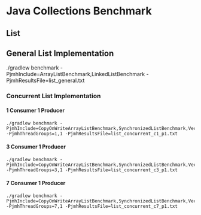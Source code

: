 # Java Collections Benchmark

## List

## General List Implementation

./gradlew benchmark -PjmhInclude=ArrayListBenchmark,LinkedListBenchmark -PjmhResultsFile=list_general.txt

### Concurrent List Implementation

#### 1 Consumer 1 Producer

```shell
./gradlew benchmark -PjmhInclude=CopyOnWriteArrayListBenchmark,SynchronizedListBenchmark,VectorBenchmark -PjmhThreadGroups=1,1 -PjmhResultsFile=list_concurrent_c1_p1.txt
```

#### 3 Consumer 1 Producer

```shell
./gradlew benchmark -PjmhInclude=CopyOnWriteArrayListBenchmark,SynchronizedListBenchmark,VectorBenchmark -PjmhThreadGroups=3,1 -PjmhResultsFile=list_concurrent_c3_p1.txt
```

#### 7 Consumer 1 Producer 

```shell
./gradlew benchmark -PjmhInclude=CopyOnWriteArrayListBenchmark,SynchronizedListBenchmark,VectorBenchmark -PjmhThreadGroups=7,1 -PjmhResultsFile=list_concurrent_c7_p1.txt
```